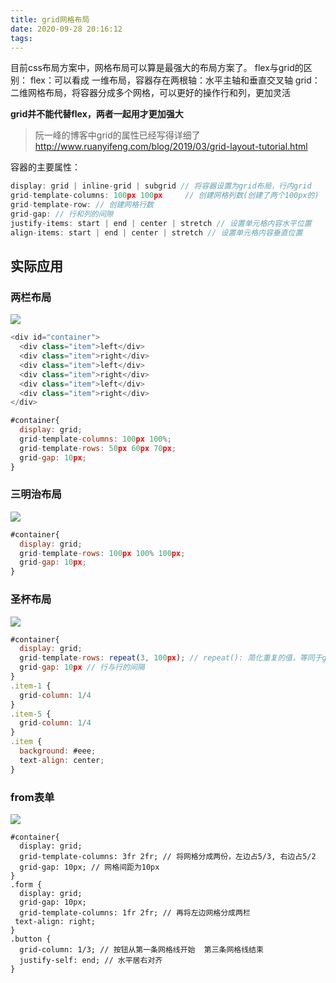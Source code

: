 ```yaml
---
title: grid网格布局
date: 2020-09-28 20:16:12
tags:
---
```

目前css布局方案中，网格布局可以算是最强大的布局方案了。
flex与grid的区别：
flex：可以看成 一维布局，容器存在两根轴：水平主轴和垂直交叉轴
grid：二维网格布局，将容器分成多个网格，可以更好的操作行和列，更加灵活

**grid并不能代替flex，两者一起用才更加强大**

>阮一峰的博客中grid的属性已经写得详细了
>http://www.ruanyifeng.com/blog/2019/03/grid-layout-tutorial.html


容器的主要属性：
```javascript
display: grid | inline-grid | subgrid // 将容器设置为grid布局，行内grid
grid-template-columns: 100px 100px     // 创建网格列数(创建了两个100px的)
grid-template-row: // 创建网格行数
grid-gap: // 行和列的间隙
justify-items: start | end | center | stretch // 设置单元格内容水平位置
align-items: start | end | center | stretch // 设置单元格内容垂直位置
```
## 实际应用
### 两栏布局
![](/zlpBlog/images/grid/grid1.png)
```javascript
<div id="container">
  <div class="item">left</div>
  <div class="item">right</div>
  <div class="item">left</div>
  <div class="item">right</div>
  <div class="item">left</div>
  <div class="item">right</div>
</div>

#container{
  display: grid;
  grid-template-columns: 100px 100%; 
  grid-template-rows: 50px 60px 70px;
  grid-gap: 10px;
}
```

### 三明治布局
![](/zlpBlog/images/grid/grid2.png)
```javascript
#container{
  display: grid;
  grid-template-rows: 100px 100% 100px;
  grid-gap: 10px;
}
```

### 圣杯布局
![](/zlpBlog/images/grid/grid3.png)
```javascript
#container{
  display: grid;
  grid-template-rows: repeat(3, 100px); // repeat(): 简化重复的值，等同于grid-template-rows: 100px 100px 100px
  grid-gap: 10px // 行与行的间隔
}
.item-1 {
  grid-column: 1/4 
}
.item-5 {
  grid-column: 1/4
}
.item {
  background: #eee;
  text-align: center;
}
```

### from表单
![](/zlpBlog/images/grid/grid3.png)

```javaript
#container{
  display: grid;
  grid-template-columns: 3fr 2fr; // 将网格分成两份，左边占5/3, 右边占5/2
  grid-gap: 10px; // 网格间距为10px
}
.form {
  display: grid;
  grid-gap: 10px;
  grid-template-columns: 1fr 2fr; // 再将左边网格分成两栏
 text-align: right;
}
.button {
  grid-column: 1/3; // 按钮从第一条网格线开始  第三条网格线结束
  justify-self: end; // 水平居右对齐
}
```